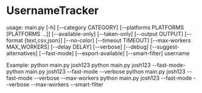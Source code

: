 # UsernameTracker


usage: main.py [-h] [--category CATEGORY] [--platforms PLATFORMS [PLATFORMS ...]] [--available-only] [--taken-only]
               [--output OUTPUT] [--format {text,csv,json}] [--no-color] [--timeout TIMEOUT]
               [--max-workers MAX_WORKERS] [--delay DELAY] [--verbose] [--debug] [--suggest-alternatives]
               [--fast-mode] [--export-available] [--smart-filter]
               username

Example:
python main.py josh123
python main.py josh123 --fast-mode-
python main.py josh123 --fast-mode --verbose
python main.py josh123 --fast-mode --verbose --max-workers
python main.py josh123 --fast-mode --verbose --max-workers --smart-filter
